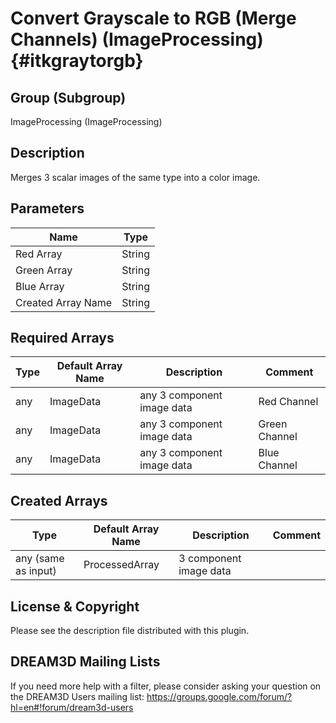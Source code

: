 Convert Grayscale to RGB (Merge Channels) (ImageProcessing) {#itkgraytorgb}
=====

## Group (Subgroup) ##

ImageProcessing (ImageProcessing)


## Description ##

Merges 3 scalar images of the same type into a color image.

## Parameters ##

| Name             | Type |
|------------------|------|
| Red Array | String |
| Green Array | String |
| Blue Array | String |
| Created Array Name | String |

## Required Arrays ##

| Type | Default Array Name | Description | Comment |
|------|--------------------|-------------|---------|
| any | ImageData | any 3 component image data | Red Channel | 
| any | ImageData | any 3 component image data | Green Channel | 
| any | ImageData | any 3 component image data | Blue Channel | 


## Created Arrays ##

| Type | Default Array Name | Description | Comment |
|------|--------------------|-------------|---------|
| any (same as input) | ProcessedArray | 3 component image data       | |




## License & Copyright ##

Please see the description file distributed with this plugin.

## DREAM3D Mailing Lists ##

If you need more help with a filter, please consider asking your question on the DREAM3D Users mailing list:
https://groups.google.com/forum/?hl=en#!forum/dream3d-users





